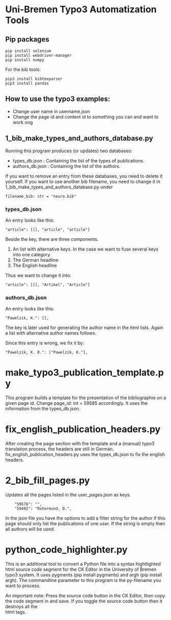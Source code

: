 # Uni-Bremen Typo3 Automatization Tools
## Pip packages

```
pip install selenium
pip install webdriver-manager
pip install numpy
```

For the bib tools:

```
pip3 install bibtexparser
pip3 install pandas
```

## How to use the typo3 examples:
* Change user name in username.json
* Change the page id and content id to something you can and want to work ong


## 1_bib_make_types_and_authors_database.py

Running this program produces (or updates) two databases:
* types_db.json : Containing the list of the types of publications. 
* authors_db.json : Containing the list of the authors.

If you want to remove an entry from these databases, you need to delete it yourself. 
If you want to use another bib filename, you need to change it in 1_bib_make_types_and_authors_database.py under 
```
filename_bib: str = "neuro.bib"
```

### types_db.json 

An entry looks like this:
```
"article": [[], "article", "article"]
```
Beside the key, there are three components. 
1. An list with alternative keys. In the case we want to fuse several keys into one category. 
2. The German headline
3. The English headline

Thus we want to change it into:
```
"article": [[], "Artikel", "Article"]
```
### authors_db.json 

An entry looks like this:
```
"Pawelzik, K.": [],
```
The key is later used for generating the author name in the html lists. Again a list with alternative author names follows.

Since this entry is wrong, we fix it by:
```
"Pawelzik, K. R.": ["Pawelzik, K."],
```
# make_typo3_publication_template.py

This program builds a template for the presentation of the bibliographie on a given page id. Change page_id: int = 59585 accordingly.
It uses the information from the types_db.json.

# fix_english_publication_headers.py

After creating the page section with the template and a (manual) typo3 translation process, the headers are still in German. fix_english_publication_headers.py uses the types_db.json to fix the english headers.

# 2_bib_fill_pages.py

Updates all the pages listed in the user_pages.json as keys. 
```
    "59576": "",
    "59492": "Rotermund, D.",
```
In the json file you have the options to add a filter string for the author if this page should only list the publications of one user. If the string is empty then all authors will be used. 

# python_code_highlighter.py

This is an additional tool to convert a Python file into a syntax hightlighted html source code segment for the CK Editor in the University of Bremen typo3 system. It uses pygments (pip install pygments) and argh (pip install argh). The commandline parameter to this program is the py-filename you want to process.  

An important note: Press the source code button in the CK Editor, then copy the code segment in and save. If you toggle the source code button then it destroys all the <br> html tags. 
